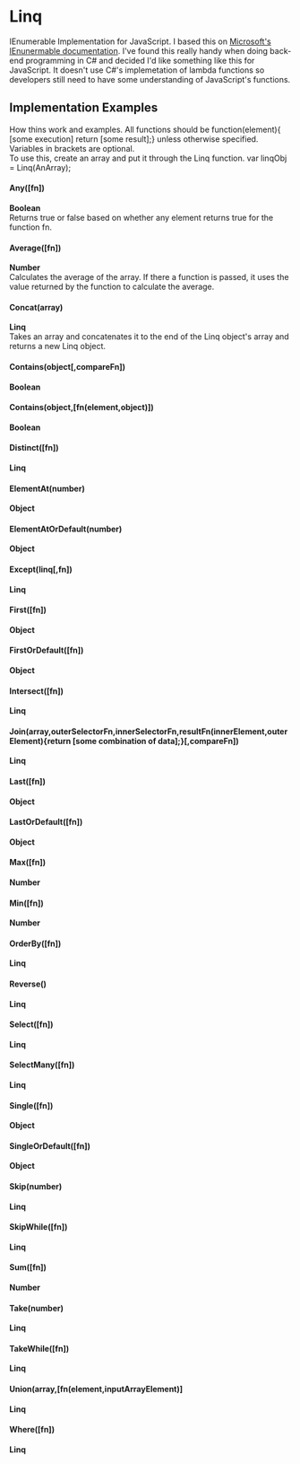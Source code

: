 <h1>Linq</h1>

IEnumerable Implementation for JavaScript. I based this on 
<a href="http://msdn.microsoft.com/en-us/library/system.linq.enumerable_methods(v=vs.110).aspx">Microsoft's IEnunermable documentation</a>.
I've found this really handy when doing back-end programming in C# and decided I'd like something like this for JavaScript. 
It doesn't use C#'s implemetation of lambda functions so developers still need to have some understanding of JavaScript's 
functions.

<h2>Implementation Examples</h2>
How thins work and examples. All functions should be function(element){ [some execution] return [some result];} unless otherwise
specified. 
<br>
Variables in brackets are optional.
<br>
To use this, create an array and put it through the Linq function. var linqObj = Linq(AnArray);
<h4>Any([fn])</h4>
<b>Boolean</b><br>
Returns true or false based on whether any element returns true for the function fn.
<h4>Average([fn])</h4>
<b>Number</b><br>
Calculates the average of the array. If there a function is passed, it uses the value returned by the function to calculate the average.
<h4>Concat(array)</h4>
<b>Linq</b><br>
Takes an array and concatenates it to the end of the Linq object's array and returns a new Linq object.
<h4>Contains(object[,compareFn])</h4>
<b>Boolean</b><br>
<h4>Contains(object,[fn(element,object)])</h4>
<b>Boolean</b><br>
<h4>Distinct([fn])</h4>
<b>Linq</b><br>
<h4>ElementAt(number)</h4>
<b>Object</b><br>
<h4>ElementAtOrDefault(number)</h4>
<b>Object</b><br>
<h4>Except(linq[,fn])</h4>
<b>Linq</b><br>
<h4>First([fn])</h4>
<b>Object</b><br>
<h4>FirstOrDefault([fn])</h4>
<b>Object</b><br>
<h4>Intersect([fn])</h4>
<b>Linq</b><br>
<h4>Join(array,outerSelectorFn,innerSelectorFn,resultFn(innerElement,outerElement){return [some combination of data];}[,compareFn])</h4>
<b>Linq</b><br>
<h4>Last([fn])</h4>
<b>Object</b><br>
<h4>LastOrDefault([fn])</h4>
<b>Object</b><br>
<h4>Max([fn])</h4>
<b>Number</b><br>
<h4>Min([fn])</h4>
<b>Number</b><br>
<h4>OrderBy([fn])</h4>
<b>Linq</b><br>
<h4>Reverse()</h4>
<b>Linq</b><br>
<h4>Select([fn])</h4>
<b>Linq</b><br>
<h4>SelectMany([fn])</h4>
<b>Linq</b><br>
<h4>Single([fn])</h4>
<b>Object</b><br>
<h4>SingleOrDefault([fn])</h4>
<b>Object</b><br>
<h4>Skip(number)</h4>
<b>Linq</b><br>
<h4>SkipWhile([fn])</h4>
<b>Linq</b><br>
<h4>Sum([fn])</h4>
<b>Number</b><br>
<h4>Take(number)</h4>
<b>Linq</b><br>
<h4>TakeWhile([fn])</h4>
<b>Linq</b><br>
<h4>Union(array,[fn(element,inputArrayElement)]</h4>
<b>Linq</b><br>
<h4>Where([fn])</h4>
<b>Linq</b><br>